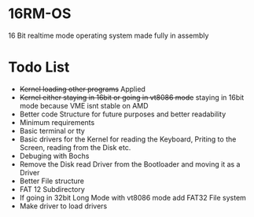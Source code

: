 # 16RM-OS
16 Bit realtime mode operating system made fully in assembly

# Todo List
- ~~Kernel loading other programs~~ Applied
- ~~Kernel either staying in 16bit or going in vt8086 mode~~ staying in 16bit mode because VME isnt stable on AMD
- Better code Structure for future purposes and better readability
- Minimum requirements
- Basic terminal or tty
- Basic drivers for the Kernel for reading the Keyboard, Priting to the Screen, reading from the Disk etc.
- Debuging with Bochs
- Remove the Disk read Driver from the Bootloader and moving it as a Driver
- Better File structure
- FAT 12 Subdirectory
- If going in 32bit Long Mode with vt8086 mode add FAT32 File system
- Make driver to load drivers

